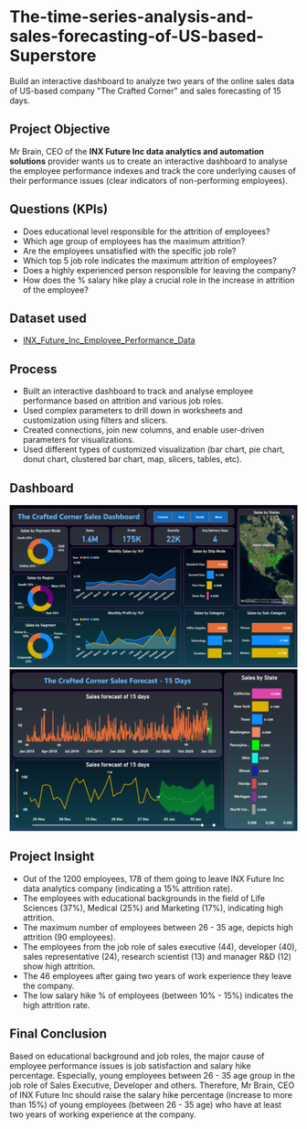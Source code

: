 # The-time-series-analysis-and-sales-forecasting-of-US-based-Superstore
Build an interactive dashboard to analyze two years of the online sales data of US-based company "The Crafted Corner" and sales forecasting of 15 days.

## **Project Objective**

Mr Brain, CEO of the **INX Future Inc data analytics and automation solutions** provider wants us to create an interactive dashboard to analyse the employee performance indexes and track the core underlying causes of their performance issues (clear indicators of non-performing employees).

## **Questions (KPIs)**
- Does educational level responsible for the attrition of employees?
- Which age group of employees has the maximum attrition?
- Are the employees unsatisfied with the specific job role?
- Which top 5 job role indicates the maximum attrition of employees?
- Does a highly experienced person responsible for leaving the company?
- How does the % salary hike play a crucial role in the increase in attrition of the employee?

## **Dataset used**

- <a href="https://github.com/Krishnkumar542/INX-Future-Inc-Employee-Performance-Analysis-using-Power-BI/blob/main/INX_Future_Inc_Employee_Performance_Data.xls">INX_Future_Inc_Employee_Performance_Data</a>



## **Process**

- Built an interactive dashboard to track and analyse employee performance based on attrition and various job roles.
- Used complex parameters to drill down in worksheets and customization using filters and slicers. 
- Created connections, join new columns, and enable user-driven parameters for visualizations.
- Used different types of customized visualization (bar chart, pie chart, donut chart, clustered bar chart, map, slicers, tables, etc).

## **Dashboard**

![Alt text of the image](https://github.com/Krishnkumar542/The-time-series-analysis-and-sales-forecasting-of-US-based-Superstore/blob/main/Sales_Dashboard1.png)
![Alt text of the image](https://github.com/Krishnkumar542/The-time-series-analysis-and-sales-forecasting-of-US-based-Superstore/blob/main/Sales_Dashboard2.png)

## **Project Insight**

- Out of the 1200 employees, 178 of them going to leave INX Future Inc data analytics company (indicating a 15% attrition rate). 
- The employees with educational backgrounds in the field of Life Sciences (37%), Medical (25%) and Marketing (17%), indicating high attrition.
- The maximum number of employees between 26 - 35 age, depicts high attrition (90 employees).
- The employees from the job role of sales executive (44), developer (40), sales representative (24), research scientist (13) and manager R&D (12) show high attrition.
- The 46 employees after gaing two years of work experience they leave the company.
- The low salary hike % of employees (between 10% - 15%) indicates the high attrition rate.


## **Final Conclusion**

Based on educational background and job roles, the major cause of employee performance issues is job satisfaction and salary hike percentage. Especially, young employees between 26 - 35 age group in the job role of Sales Executive, Developer and others. Therefore, Mr Brain, CEO of INX Future Inc should raise the salary hike percentage (increase to more than 15%) of young employees (between 26 - 35 age) who have at least two years of working experience at the company.

